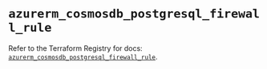 # `azurerm_cosmosdb_postgresql_firewall_rule`

Refer to the Terraform Registry for docs: [`azurerm_cosmosdb_postgresql_firewall_rule`](https://registry.terraform.io/providers/hashicorp/azurerm/3.96.0/docs/resources/cosmosdb_postgresql_firewall_rule).
